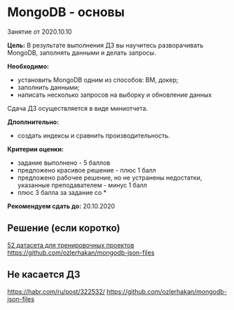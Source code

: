 # MongoDB - основы

Занятие от 2020.10.10

__Цель:__ В результате выполнения ДЗ вы научитесь разворачивать MongoDB, заполнять данными и делать запросы.

__Необходимо:__
- установить MongoDB одним из способов: ВМ, докер;
- заполнить данными;
- написать несколько запросов на выборку и обновление данных

Сдача ДЗ осуществляется в виде миниотчета.

__Дпоплнительно:__
* создать индексы и сравнить производительность.

__Критерии оценки:__
- задание выполнено - 5 баллов
- предложено красивое решение - плюс 1 балл
- предложено рабочее решение, но не устранены недостатки, указанные преподавателем - минус 1 балл
- плюс 3 балла за задание со *

__Рекомендуем сдать до:__ 20.10.2020

## Решение (если коротко)

[52 датасета для тренировочных проектов](https://habr.com/ru/company/edison/blog/480408/)
https://github.com/ozlerhakan/mongodb-json-files

## Не касается ДЗ

https://habr.com/ru/post/322532/
https://github.com/ozlerhakan/mongodb-json-files
